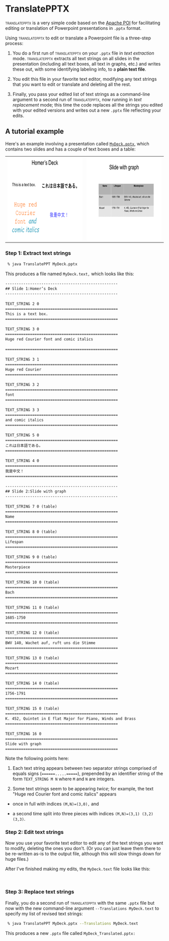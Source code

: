 # TranslatePPTX

<span style="text-transform: uppercase; font-size: 70%;">translatepptx</span>
is a very simple code based on the
[Apache POI](https://poi.apache.org)
for facilitating editing or translation of Powerpoint
presentations in `.pptx` format.

Using
<span style="text-transform: uppercase; font-size: 70%;">translatepptx</span>
to edit or translate a Powerpoint file is a three-step process:

1. You do a first run of
   <span style="text-transform: uppercase; font-size: 70%;">translatepptx</span>
   on your `.pptx` file in *text extraction* mode.
   <span style="text-transform: uppercase; font-size: 70%;">translatepptx</span>
   extracts all text strings on all slides in the presentation 
   (including all text boxes, all text in graphs, etc.) and 
   writes these out, with some identifying labeling info,
   to a **plain text file**.

2. You edit this file in your favorite text editor,
   modifying any text strings that you want to edit or translate
   and deleting all the rest. 

3.  Finally, you pass your edited list of text strings as a
    command-line argument to a second run of
    <span STYLE="font-variant: small-caps;">translatepptx</span>,
    now running in *text replacement* mode;
    this time the code replaces all the strings you edited with 
    your edited versions and writes out a new `.pptx` file
    reflecting your edits.

## A tutorial example

Here's an example involving a presentation called
[`MyDeck.pptx`](example/MyDeck.pptx),
which contains two slides and has a couple of text boxes
and a table:

<p align="center">

<table>
 <tr>
  <td> <a href="example/MyDesk_Slide1.png">
       <img width="352" height="264" src="example/MyDesk_Slide1.png">
       </a>
  <td> <a href="example/MyDesk_Slide2.png">
       <img width="352" height="264" src="example/MyDesk_Slide2.png">
       </a>
 </tr>
</table>

### Step 1: Extract text strings

````bash
 % java TranslatePPT MyDeck.pptx
````

This produces a file named `MyDeck.text,`
which looks like this:

````
--------------------------------------------------
## Slide 1:Homer’s Deck
--------------------------------------------------

TEXT_STRING 2 0
==================================================
This is a text box.
==================================================

TEXT_STRING 3 0
==================================================
Huge red Courier font and comic italics

==================================================

TEXT_STRING 3 1
==================================================
Huge red Courier 
==================================================

TEXT_STRING 3 2
==================================================
font 
==================================================

TEXT_STRING 3 3
==================================================
and comic italics
==================================================

TEXT_STRING 5 0
==================================================
これは日本語である。
==================================================

TEXT_STRING 4 0
==================================================
我是中文！
==================================================

--------------------------------------------------
## Slide 2:Slide with graph
--------------------------------------------------

TEXT_STRING 7 0 (table)
==================================================
Name
==================================================

TEXT_STRING 8 0 (table)
==================================================
Lifespan
==================================================

TEXT_STRING 9 0 (table)
==================================================
Masterpiece
==================================================

TEXT_STRING 10 0 (table)
==================================================
Bach
==================================================

TEXT_STRING 11 0 (table)
==================================================
1685-1750
==================================================

TEXT_STRING 12 0 (table)
==================================================
BWV 140, Wachet auf, ruft uns die Stimme
==================================================

TEXT_STRING 13 0 (table)
==================================================
Mozart
==================================================

TEXT_STRING 14 0 (table)
==================================================
1756-1791
==================================================

TEXT_STRING 15 0 (table)
==================================================
K. 452, Quintet in E flat Major for Piano, Winds and Brass
==================================================

TEXT_STRING 16 0
==================================================
Slide with graph
==================================================

````

Note the following points here:

1. Each text string appears between two separator
strings comprised of equals signs (`======.....=====`),
prepended by an identifier string of the form
`TEXT_STRING M N` where `M` and `N` are integers.

2. Some text strings seem to be appearing *twice*;
for example, the text "Huge red Courier font and comic italics"
appears 

 + once in full with indices `(M,N)=(3,0),` and

 + a second time split into three pieces with indices
   `(M,N)=(3,1) (3,2) (3,3)`.

### Step 2: Edit text strings

Now you use your favorite text editor to edit
any of the text strings you want to modify, deleting
the ones you don't. (Or you can just leave them there
to be re-written as-is to the output file, although this
will slow things down for huge files.)

After I've finished making my edits, the `MyDeck.text`
file looks like this:

````bash
 
````

### Step 3: Replace text strings

Finally, you do a second run of 
<span style="text-transform: uppercase; font-size: 70%;">translatepptx</span>
with the same `.pptx` file but now with
the new command-line argument `--Translations MyDeck.text`
to specify my list of revised text strings:

````bash
 % java TranslatePPT MyDeck.pptx --Translations MyDeck.text
````

This produces a new `.pptx` file called `MyDeck_Translated.pptx:`

````
````
